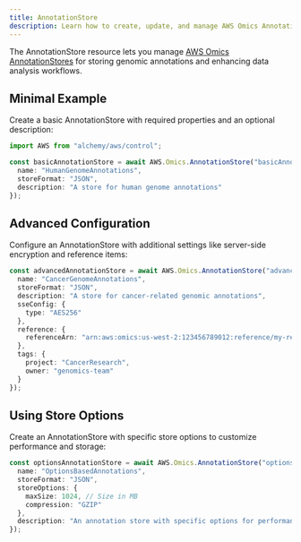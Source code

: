 ```yaml
---
title: AnnotationStore
description: Learn how to create, update, and manage AWS Omics AnnotationStores using Alchemy Cloud Control.
---
```


The AnnotationStore resource lets you manage [AWS Omics AnnotationStores](https://docs.aws.amazon.com/omics/latest/userguide/) for storing genomic annotations and enhancing data analysis workflows.

## Minimal Example

Create a basic AnnotationStore with required properties and an optional description:

```ts
import AWS from "alchemy/aws/control";

const basicAnnotationStore = await AWS.Omics.AnnotationStore("basicAnnotationStore", {
  name: "HumanGenomeAnnotations",
  storeFormat: "JSON",
  description: "A store for human genome annotations"
});
```

## Advanced Configuration

Configure an AnnotationStore with additional settings like server-side encryption and reference items:

```ts
const advancedAnnotationStore = await AWS.Omics.AnnotationStore("advancedAnnotationStore", {
  name: "CancerGenomeAnnotations",
  storeFormat: "JSON",
  description: "A store for cancer-related genomic annotations",
  sseConfig: {
    type: "AES256"
  },
  reference: {
    referenceArn: "arn:aws:omics:us-west-2:123456789012:reference/my-reference"
  },
  tags: {
    project: "CancerResearch",
    owner: "genomics-team"
  }
});
```

## Using Store Options

Create an AnnotationStore with specific store options to customize performance and storage:

```ts
const optionsAnnotationStore = await AWS.Omics.AnnotationStore("optionsAnnotationStore", {
  name: "OptionsBasedAnnotations",
  storeFormat: "JSON",
  storeOptions: {
    maxSize: 1024, // Size in MB
    compression: "GZIP"
  },
  description: "An annotation store with specific options for performance optimization"
});
```